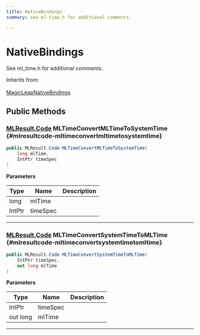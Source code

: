 ```yaml
---
title: NativeBindings
summary: see ml-time.h for additional comments. 

---
```


# NativeBindings




See ml&#95;time.h for additional comments.   


Inherits from: <br></br>[MagicLeapNativeBindings](/versioned_docs/version-02-Aug-2023/unity-api/api/UnityEngine.XR.MagicLeap.Native/MagicLeapNativeBindings/UnityEngine.XR.MagicLeap.Native.MagicLeapNativeBindings.md)




## Public Methods

### [MLResult.Code](/versioned_docs/version-02-Aug-2023/unity-api/api/UnityEngine.XR.MagicLeap/UnityEngine.XR.MagicLeap.MLResult.md#int-code) MLTimeConvertMLTimeToSystemTime {#mlresultcode-mltimeconvertmltimetosystemtime}

```csharp
public MLResult.Code MLTimeConvertMLTimeToSystemTime(
    long mlTime,
    IntPtr timeSpec
)
```


**Parameters**

| Type | Name  | Description  | 
|--|--|--|
| long |mlTime||
| IntPtr |timeSpec||






-----------

### [MLResult.Code](/versioned_docs/version-02-Aug-2023/unity-api/api/UnityEngine.XR.MagicLeap/UnityEngine.XR.MagicLeap.MLResult.md#int-code) MLTimeConvertSystemTimeToMLTime {#mlresultcode-mltimeconvertsystemtimetomltime}

```csharp
public MLResult.Code MLTimeConvertSystemTimeToMLTime(
    IntPtr timeSpec,
    out long mlTime
)
```


**Parameters**

| Type | Name  | Description  | 
|--|--|--|
| IntPtr |timeSpec||
| out long |mlTime||






-----------


